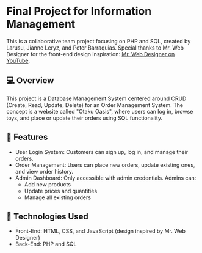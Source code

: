 # Final Project for Information Management
This is a collaborative team project focusing on PHP and SQL, created by Larusu, Jianne Leryz, and Peter Barraquias. Special thanks to Mr. Web Designer for the front-end design inspiration: [Mr. Web Designer on YouTube](https://www.youtube.com/@MrWebDesignerAnas).

## 💻 Overview
This project is a Database Management System centered around CRUD (Create, Read, Update, Delete) for an Order Management System.
The concept is a website called "Otaku Oasis", where users can log in, browse toys, and place or update their orders using SQL functionality.

## 🔐 Features
* User Login System: Customers can sign up, log in, and manage their orders.
* Order Management: Users can place new orders, update existing ones, and view order history.
* Admin Dashboard: Only accessible with admin credentials. Admins can:
   - Add new products
   - Update prices and quantities
   - Manage all existing orders

## 🔧 Technologies Used
* Front-End: HTML, CSS, and JavaScript (design inspired by Mr. Web Designer)
* Back-End: PHP and SQL


